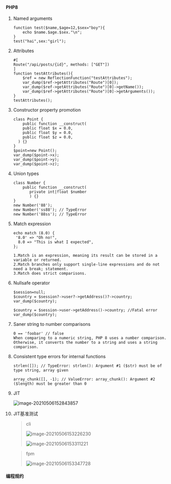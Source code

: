 #### PHP8

1. Named arguments

   ```
   function test($name,$age=12,$sex="boy"){
       echo $name.$age.$sex."\n";
   }
   test("hai",sex:"girl");
   ```

2. Attributes

   ```
   #[
   Route("/api/posts/{id}", methods: ["GET"])
   ]
   function testAttributes(){
       $ref = new ReflectionFunction("testAttributes");
       var_dump($ref->getAttributes("Route")[0]);
       var_dump($ref->getAttributes("Route")[0]->getName());
       var_dump($ref->getAttributes("Route")[0]->getArguments());
   }
   testAttributes();
   ```

3. Constructor property promotion

   ```
   class Point {
       public function __construct(
       public float $x = 0.0,
       public float $y = 0.0,
       public float $z = 0.0,
     ) {}
   }
   $point=new Point();
   var_dump($point->x);
   var_dump($point->y);
   var_dump($point->z);
   ```

4. Union types

   ```
   class Number {
       public function __construct(
          private int|float $number
          ) {}
   }
   new Number('88'); 
   new Number('ss88'); // TypeError
   new Number('88ss'); // TypeError
   ```

5. Match expression

   ```
   echo match (8.0) {
    '8.0' => "Oh no!",
     8.0 => "This is what I expected",
   };
   
   1.Match is an expression, meaning its result can be stored in a variable or returned.
   2.Match branches only support single-line expressions and do not need a break; statement.
   3.Match does strict comparisons.
   ```

6. Nullsafe operator

   ```
   $session=null;
   $country = $session?->user?->getAddress()?->country;
   var_dump($country);
   
   $country = $session->user->getAddress()->country; //Fatal error
   var_dump($country);
   ```

7. Saner string to number comparisons

   ```
   0 == 'foobar' // false
   When comparing to a numeric string, PHP 8 uses a number comparison. Otherwise, it converts the number to a string and uses a string comparison.
   
   ```

8. Consistent type errors for internal functions

   ```
   strlen([]); // TypeError: strlen(): Argument #1 ($str) must be of type string, array given
   
   array_chunk([], -1); // ValueError: array_chunk(): Argument #2 ($length) must be greater than 0
   ```

9. JIT

   ![image-20210506152843857](image-20210506152843857.png)

10. JIT基准测试

    > cli
    >
    > ![image-20210506153226230](image-20210506153226230.png)
    >
    > ![image-20210506153311221](image-20210506153311221.png)

    > fpm
    >
    > ![image-20210506153347728](image-20210506153347728.png)

#### 编程规约